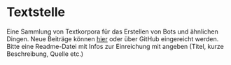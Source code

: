 # Textstelle

Eine Sammlung von Textkorpora für das Erstellen von Bots und ähnlichen Dingen. Neue Beiträge können [hier](https://www.dropbox.com/request/aiA3o71oUgY5HMT9CLyd) oder über GitHub eingereicht werden. Bitte eine Readme-Datei mit Infos zur Einreichung mit angeben (Titel, kurze Beschreibung, Quelle etc.)
